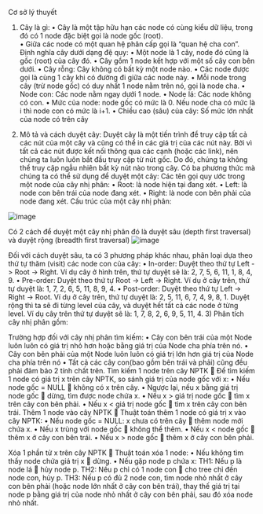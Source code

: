 Cơ sở lý thuyết
1)	Cây là gì:
•	Cây là một tập hữu hạn các node có cùng kiểu dữ liệu, trong đó có 1 node đặc biệt gọi là node gốc (root).  
•	Giữa các node có một quan hệ phân cấp gọi là “quan hệ cha con”. 
Định nghĩa cây dưới dạng đệ quy: 
•	Một node là 1 cây, node đó cũng là gốc (root) của cây đó. 
•	Cây gồm 1 node kết hợp với một số cây con bên dưới.
•	Cây rỗng: Cây không có bất kỳ một node nào. 
•	Các node được gọi là cùng 1 cây khi có đường đi giữa các node này. 
•	Mỗi node trong cây (trừ node gốc) có duy nhất 1 node nằm trên nó, gọi là node cha. 
•	Node con: Các node nằm ngay dưới 1 node.
•	Node lá: Các node không có con.
•	Mức của node: node gốc có mức là 0. Nếu node cha có mức là i thì node con có mức là i+1. 
•	Chiều cao (sâu) của cây: Số mức lớn nhất của node có trên cây

2)	Mô tả và cách duyệt cây:
Duyệt cây là một tiến trình để truy cập tất cả các nút của một cây và cũng có thể in các giá trị của các nút này. Bởi vì tất cả các nút được kết nối thông qua các cạnh (hoặc các link), nên chúng ta luôn luôn bắt đầu truy cập từ nút gốc. Do đó, chúng ta không thể truy cập ngẫu nhiên bất kỳ nút nào trong cây. Có ba phương thức mà chúng ta có thể sử dụng để duyệt một cây:
Các tên gọi quy ước trong một node của cây nhị phân:
•	Root: là node hiện tại đang xét.
•	Left: là node con bên trái của node đang xét.
•	Right: là node con bên phải của node đang xét.
Cấu trúc của một cây nhị phân:

![image](https://user-images.githubusercontent.com/69692421/145254400-8c7dbbe3-5c8a-418b-b043-76c3bca486f6.png)


 Có 2 cách để duyệt một cây nhị phân đó là duyệt sâu (depth first traversal) và duyệt rộng (breadth first traversal)
![image](https://user-images.githubusercontent.com/69692421/145254362-ffddd053-9b03-4544-9a2d-f2d328f81245.png)

Đối với cách duyệt sâu, ta có 3 phương pháp khác nhau, phân loại dựa theo thứ tự thăm (visit) các node con của cây:
•	In-order: Duyệt theo thứ tự Left -> Root -> Right. Ví dụ cây ở hình trên, thứ tự duyệt sẽ là: 2, 7, 5, 6, 11, 1, 8, 4, 9.
•	Pre-order: Duyệt theo thứ tự Root -> Left -> Right. Ví dụ ở cây trên, thứ tự duyệt là: 1, 7, 2, 6, 5, 11, 8, 9, 4.
•	Post-order: Duyệt theo thứ tự Left -> Right -> Root. Ví dụ ở cây trên, thứ tự duyệt là: 2, 5, 11, 6, 7, 4, 9, 8, 1.
Duyệt rộng thì ta sẽ đi từng level của cây, và duyệt hết tất cả các node ở từng level. Ví dụ cây trên thứ tự duyệt sẽ là: 1, 7, 8, 2, 6, 9, 5, 11, 4.
3)	Phân tích cây nhị phân gồm:

Trường hợp đối với cây nhị phân tìm kiếm:
•	Cây con bên trái của một Node luôn luôn có giá trị nhỏ hơn hoặc bằng giá trị của Node cha phía trên nó.
•	Cây con bên phải của một Node luôn luôn có giá trị lớn hơn giá trị của Node cha phía trên nó
•	Tất cả các cây con(bao gồm bên trái và phải) cũng đều phải đảm bảo 2 tính chất trên.
Tìm kiếm 1 node trên cây NPTK 
	Để tìm kiếm 1 node có giá trị x trên cây NPTK, so sánh giá trị của node gốc với x: 
•	Nếu node gốc = NULL  không có x trên cây. 
•	Ngược lại, nếu x bằng giá trị node gốc  dừng, tìm được node chứa x. 
•	Nếu x > giá trị node gốc  tìm x trên cây con bên phải. 
•	Nếu x < giá trị node gốc  tìm x trên cây con bên trái.
Thêm 1 node vào cây NPTK 
	Thuật toán thêm 1 node có giá trị x vào cây NPTK: 
•	Nếu node gốc = NULL: x chưa có trên cây  thêm node mới chứa x. 
•	Nếu x trùng với node gốc  không thể thêm. 
•	Nếu x < node gốc  thêm x ở cây con bên trái. 
•	Nếu x > node gốc  thêm x ở cây con bên phải.

Xóa 1 phần tử x trên cây NPTK
	Thuật toán xóa 1 node:
•	Nếu không tìm thấy node chứa giá trị x  dừng. 
•	Nếu gặp node p chứa x: 
 	TH1: Nếu p là node lá  hủy node p. 
 	TH2: Nếu p chỉ có 1 node con  cho tree chỉ đến node con, hủy p. 
 	TH3: Nếu p có đủ 2 node con, tìm node nhỏ nhất ở cây con bên phải (hoặc node lớn nhất ở cây con bên trái), thay thế giá trị tại node p bằng giá trị của node nhỏ nhất ở cây con bên phải, sau đó xóa node nhỏ nhất.
